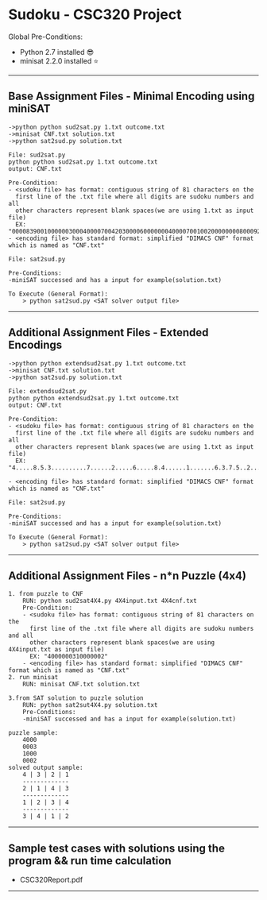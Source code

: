 # Sudoku - CSC320 Project
	
Global Pre-Conditions:
- Python 2.7 installed :sunglasses:
- minisat 2.2.0 installed :star:
--------------------------------------------------------------------------------------------------
Base Assignment Files - Minimal Encoding using miniSAT
--------------------------------------------------------------------------------------------------	
	->python python sud2sat.py 1.txt outcome.txt 
	->minisat CNF.txt solution.txt
	->python sat2sud.py solution.txt
	
	File: sud2sat.py
	python python sud2sat.py 1.txt outcome.txt 
	output: CNF.txt
	
	Pre-Condition:
	- <sudoku file> has format: contiguous string of 81 characters on the
	  first line of the .txt file where all digits are sudoku numbers and all 
	  other characters represent blank spaces(we are using 1.txt as input file)
	  EX: "000083900100000030004000070042030000600000004000070010020000000080009200000250006"
	- <encoding file> has standard format: simplified "DIMACS CNF" format which is named as "CNF.txt"

	File: sat2sud.py
	
	Pre-Conditions:
	-miniSAT successed and has a input for example(solution.txt)
	
	To Execute (General Format):
		> python sat2sud.py <SAT solver output file>
		
-------------------------------------------------------------------------------------------------
Additional Assignment Files - Extended Encodings
-------------------------------------------------------------------------------------------------

	->python python extendsud2sat.py 1.txt outcome.txt 
	->minisat CNF.txt solution.txt
	->python sat2sud.py solution.txt
	
	File: extendsud2sat.py
	python python extendsud2sat.py 1.txt outcome.txt 
	output: CNF.txt
	
	Pre-Condition:
	- <sudoku file> has format: contiguous string of 81 characters on the
	  first line of the .txt file where all digits are sudoku numbers and all 
	  other characters represent blank spaces(we are using 1.txt as input file)
	  EX: "4.....8.5.3..........7......2.....6.....8.4......1.......6.3.7.5..2.....1.4......
    
	- <encoding file> has standard format: simplified "DIMACS CNF" format which is named as "CNF.txt"

	File: sat2sud.py
	
	Pre-Conditions:
	-miniSAT successed and has a input for example(solution.txt)
	
	To Execute (General Format):
		> python sat2sud.py <SAT solver output file>



-------------------------------------------------------------------------------------------------
Additional Assignment Files - n*n Puzzle (4x4)
-------------------------------------------------------------------------------------------------
	1. from puzzle to CNF
		RUN: python sud2sat4X4.py 4X4input.txt 4X4cnf.txt
		Pre-Condition:
		- <sudoku file> has format: contiguous string of 81 characters on the
		  first line of the .txt file where all digits are sudoku numbers and all 
		  other characters represent blank spaces(we are using 4X4input.txt as input file)
		  EX: "4000000310000002"
		- <encoding file> has standard format: simplified "DIMACS CNF" format which is named as "CNF.txt"
	2. run minisat
		RUN: minisat CNF.txt solution.txt 
		
	3.from SAT solution to puzzle solution
		RUN: python sat2sut4X4.py solution.txt
		Pre-Conditions:
		-miniSAT successed and has a input for example(solution.txt)
		
	puzzle sample:
		4000
		0003
		1000
		0002	
	solved output sample:
		4 | 3 | 2 | 1
		-------------
		2 | 1 | 4 | 3
		-------------
		1 | 2 | 3 | 4
		-------------
		3 | 4 | 1 | 2
-------------------------------------------------------------------------------------------------
Sample test cases with solutions using the program && run time calculation
-------------------------------------------------------------------------------------------------
- CSC320Report.pdf
-------------------------------------------------------------------------------------------------
